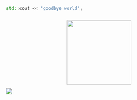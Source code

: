 
```c++
std::cout << "goodbye world";
```


<div align="center">
<img src="https://cdn0.iconfinder.com/data/icons/flat-round-system/512/archlinux-512.png" height="175" width="175" style="margin: 10px">

</div>
<img align="center"src="https://github-readme-streak-stats.herokuapp.com/?user=qosmostheq&theme=radical&hide_border=true&date_format=j%20M%5B%20Y%5D">
